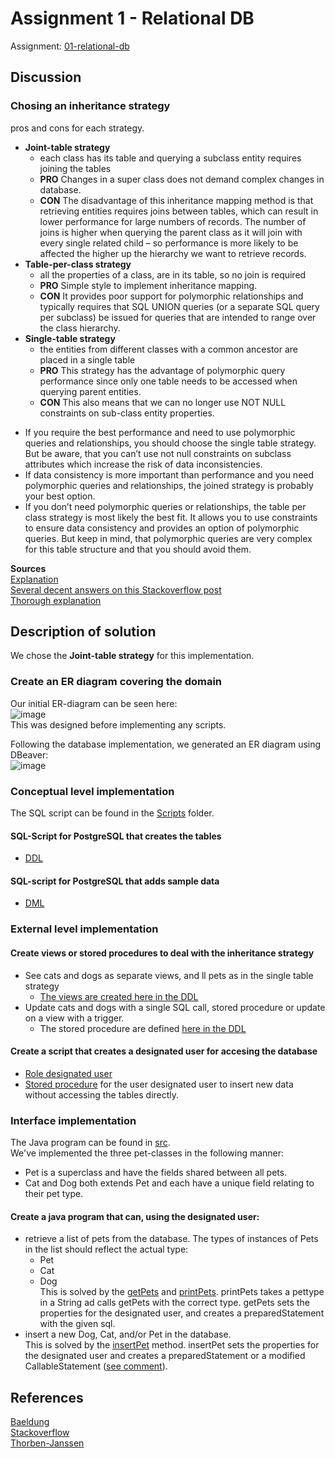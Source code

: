 # Assignment 1 - Relational DB

Assignment: [01-relational-db](01-relational-db.pdf)  

## Discussion

### Chosing an inheritance strategy  
pros and cons for each strategy.  
- **Joint-table strategy**
  - each class has its table and querying a subclass entity requires joining the tables  
  - **PRO** Changes in a super class does not demand complex changes in database.
  - **CON** The disadvantage of this inheritance mapping method is that retrieving entities requires joins between tables, which can result in lower performance for large numbers of records. The number of joins is higher when querying the parent class as it will join with every single related child – so performance is more likely to be affected the higher up the hierarchy we want to retrieve records.
- **Table-per-class strategy**
  - all the properties of a class, are in its table, so no join is required  
  - **PRO** Simple style to implement inheritance mapping. 
  - **CON** It provides poor support for polymorphic relationships and typically requires that SQL UNION queries (or a separate SQL query per subclass) be issued for queries that are intended to range over the class hierarchy.
- **Single-table strategy**
  - the entities from different classes with a common ancestor are placed in a single table  
  - **PRO** This strategy has the advantage of polymorphic query performance since only one table needs to be accessed when querying parent entities. 
  - **CON** This also means that we can no longer use NOT NULL constraints on sub-class entity properties.

* If you require the best performance and need to use polymorphic queries and relationships, you should choose the single table strategy. But be aware, that you can’t use not null constraints on subclass attributes which increase the risk of data inconsistencies.
* If data consistency is more important than performance and you need polymorphic queries and relationships, the joined strategy is probably your best option.
* If you don’t need polymorphic queries or relationships, the table per class strategy is most likely the best fit. It allows you to use constraints to ensure data consistency and provides an option of polymorphic queries. But keep in mind, that polymorphic queries are very complex for this table structure and that you should avoid them.

**Sources**  
[Explanation](https://www.baeldung.com/hibernate-inheritance)  
[Several decent answers on this Stackoverflow post](https://stackoverflow.com/questions/8162233/table-per-subclass-vs-table-per-concrete-class-in-hibernate)  
[Thorough explanation](https://thorben-janssen.com/complete-guide-inheritance-strategies-jpa-hibernate/)   

## Description of solution
We chose the **Joint-table strategy** for this implementation. 

### Create an ER diagram covering the domain
Our initial ER-diagram can be seen here:  
![image](https://user-images.githubusercontent.com/35559774/110286590-7b6e5a00-7fe5-11eb-8d53-00160460dfe4.png)  
This was designed before implementing any scripts.

Following the database implementation, we generated an ER diagram using DBeaver:  
![image](https://user-images.githubusercontent.com/35559774/110612049-1c007d80-8190-11eb-8951-304330db1efd.png)


### Conceptual level implementation
The SQL script can be found in the [Scripts](https://github.com/Hold-Krykke-BA/DBD/tree/main/Assignment1/Scripts) folder.   
#### SQL-Script for PostgreSQL that creates the tables
* [DDL](https://github.com/Hold-Krykke-BA/DBD/blob/main/Assignment1/Scripts/DDL.sql)

#### SQL-script for PostgreSQL that adds sample data
* [DML](https://github.com/Hold-Krykke-BA/DBD/blob/main/Assignment1/Scripts/DML.sql)


### External level implementation

#### Create views or stored procedures to deal with the inheritance strategy
- See cats and dogs as separate views, and ll pets as in the single table strategy
  - [The views are created here in the DDL](https://github.com/Hold-Krykke-BA/DBD/blob/main/Assignment1/Scripts/DDL.sql#L66)
- Update cats and dogs with a single SQL call, stored procedure or update on a view with a trigger.
  - The stored procedure are defined [here in the DDL](https://github.com/Hold-Krykke-BA/DBD/blob/main/Assignment1/Scripts/DDL.sql#L81)


#### Create a script that creates a designated user for accesing the database
* [Role designated user](https://github.com/Hold-Krykke-BA/DBD/blob/main/Assignment1/Scripts/User.sql)
* [Stored procedure](https://github.com/Hold-Krykke-BA/DBD/blob/main/Assignment1/Scripts/DDL.sql#L101) for the user designated user to insert new data without accessing the tables directly.

### Interface implementation
The Java program can be found in [src](https://github.com/Hold-Krykke-BA/DBD/tree/main/Assignment1/src).  
We've implemented the three pet-classes in the following manner:
* Pet is a superclass and have the fields shared between all pets.
* Cat and Dog both extends Pet and each have a unique field relating to their pet type. 

#### Create a java program that can, using the designated user:
- retrieve a list of pets from the database. The types of instances of Pets
in the list should reflect the actual type:
  - Pet
  - Cat
  - Dog  
This is solved by the [getPets](https://github.com/Hold-Krykke-BA/DBD/blob/main/Assignment1/src/Main.java#L46) and [printPets](https://github.com/Hold-Krykke-BA/DBD/blob/main/Assignment1/src/Main.java#L26). printPets takes a pettype in a String ad calls getPets with the correct type. getPets sets the properties for the designated user, and creates a preparedStatement with the given sql. 
- insert a new Dog, Cat, and/or Pet in the database.  
This is solved by the [insertPet](https://github.com/Hold-Krykke-BA/DBD/blob/main/Assignment1/src/Main.java#L76) method. insertPet sets the properties for the designated user and creates a preparedStatement or a modified CallableStatement ([see comment](https://github.com/Hold-Krykke-BA/DBD/blob/main/Assignment1/src/Main.java#L82)). 


## References
[Baeldung](https://www.baeldung.com/hibernate-inheritance)  
[Stackoverflow](https://stackoverflow.com/questions/8162233/table-per-subclass-vs-table-per-concrete-class-in-hibernate)  
[Thorben-Janssen](https://thorben-janssen.com/complete-guide-inheritance-strategies-jpa-hibernate/)   
